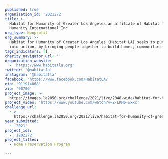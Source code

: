 ```yaml
---
published: true
organization_id: '2021272'
title: >-
  Habitat for Humanity of Greater Los Angeles an affiliate of Habitat for
  Humanity International Inc
org_type: Nonprofit
org_summary: >-
  Habitat for Humanity of Greater Los Angeles (Habitat LA) seeks to put love
  into action, by bringing people together to build homes, communities and hope.
tags_indicators: []
charity_navigator_url: ''
organization_website:
  - 'https://www.habitatla.org'
twitter: '@habitatla'
instagram: '@habitatla'
facebook: 'https://www.facebook.com/HabitatLA/'
ein: '911914868'
zip: '90706'
project_image: >-
  https://images.la2050.org/challenge/2021/live/2048-wide/habitat-for-humanity-of-greater-los-angeles-an-affiliate-of-habitat-for-humanity-international-inc.jpg
project_video: 'https://www.youtube.com/watch?v=Z-LKM6-wxxc'
challenge_url:
  - >-
    https://challenge.la2050.org/2021/live/habitat-for-humanity-of-greater-los-angeles-an-affiliate-of-habitat-for-humanity-international-inc/
year_submitted:
  - '2021'
project_ids:
  - '1202272'
project_titles:
  - Home Preservation Program

---
```

